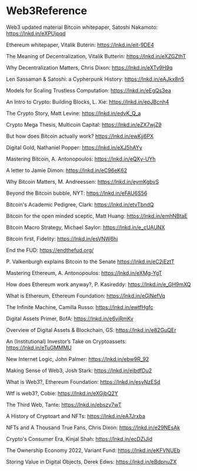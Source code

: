 # Web3Reference
Web3 updated material
Bitcoin whitepaper, Satoshi Nakamoto: https://lnkd.in/eXPUjpqd 

Ethereum whitepaper, Vitalik Buterin: https://lnkd.in/eit-9DE4 

The Meaning of Decentralization, Vitalik Butterin: https://lnkd.in/eXZGZthT 

Why Decentralization Matters, Chris Dixon: https://lnkd.in/eXTv9H9q 

Len Sassaman & Satoshi: a Cypherpunk History: https://lnkd.in/eAJkx8n5  

Models for Scaling Trustless Computation: https://lnkd.in/eEgQs3ea  

An Intro to Crypto: Building Blocks, L. Xie: https://lnkd.in/epJBcnh4 

The Crypto Story, Matt Levine: https://lnkd.in/edvK_Q_a 

Crypto Mega Thesis, Multicoin Capital: https://lnkd.in/eZX7wjZ9  

But how does Bitcoin actually work? https://lnkd.in/ewKjj6PX 

Digital Gold, Nathaniel Popper: https://lnkd.in/eXJ5hAYy 

Mastering Bitcoin, A. Antonopoulos: https://lnkd.in/eQXy-UYh 

A letter to Jamie Dimon: https://lnkd.in/eC96eK62 

Why Bitcoin Matters, M. Andreessen: https://lnkd.in/eymKgbvS 

Beyond the Bitcoin bubble, NYT: https://lnkd.in/eFAU6S56  

Bitcoin's Academic Pedigree, Clark: https://lnkd.in/etvTbndQ  

Bitcoin for the open minded sceptic, Matt Huang: https://lnkd.in/emhNBtaE 

Bitcoin Macro Strategy, Michael Saylor: https://lnkd.in/e_cUAUNX 

Bitcoin first, Fidelity: https://lnkd.in/esVNW6hi  

End the FUD: https://endthefud.org/ 

P. Valkenburgh explains Bitcoin to the Senate https://lnkd.in/eC2jEztT  

Mastering Ethereum, A. Antonopoulos: https://lnkd.in/eXMg-YgT

How does Ethereum work anyway?, P. Kasireddy: https://lnkd.in/e_GH9mXQ

What is Ethereum, Ethereum Foundation: https://lnkd.in/eGjNefVq 

The Infinite Machine, Camilla Russo: https://lnkd.in/ewtfHgfc 

Digital Assets Primer, BofA: https://lnkd.in/e6viRmKv  

Overview of Digital Assets & Blockchain, GS: https://lnkd.in/e82GuQEr

An (Institutional) Investor’s Take on Cryptoassets: https://lnkd.in/eTuGMMMU

New Internet Logic, John Palmer: https://lnkd.in/ebw9R_92  

Making Sense of Web3, Josh Stark: https://lnkd.in/ejbdfDu2  

What is Web3?, Ethereum Foundation: https://lnkd.in/esyNzESd 

Wtf is web3?, Cobie: https://lnkd.in/eXGjbQ2Y 

The Third Web, Tante: https://lnkd.in/ebszv7wT 

A History of Cryptoart and NFTs: https://lnkd.in/eA7Jrxba  

NFTs and A Thousand True Fans, Chris Dixon: https://lnkd.in/e29NEsAk 

Crypto's Consumer Era, Kinjal Shah: https://lnkd.in/ecDZiJid

The Ownership Economy 2022, Variant Fund: https://lnkd.in/eKFVNUEb 

Storing Value in Digital Objects, Derek Edws: https://lnkd.in/eBdpnuZX
